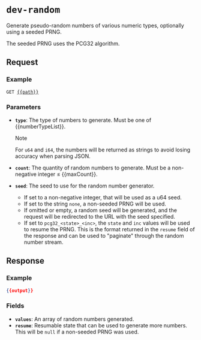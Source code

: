 # `dev-random`

Generate pseudo-random numbers of various numeric types, optionally using a seeded PRNG.

The seeded PRNG uses the PCG32 algorithm.

## Request

### Example

<pre><code>GET <a href="{{path}}">{{path}}</a></code></pre>

### Parameters

- **`type`**: The type of numbers to generate. Must be one of {{numberTypeList}}.
  > [!NOTE]
  > For `u64` and `i64`, the numbers will be returned as strings to avoid losing accuracy when parsing JSON.

- **`count`**: The quantity of random numbers to generate. Must be a non-negative integer ≤ {{maxCount}}.

- **`seed`**: The seed to use for the random number generator.
  - If set to a non-negative integer, that will be used as a u64 seed.
  - If set to the string `none`, a non-seeded PRNG will be used.
  - If omitted or empty, a random seed will be generated, and the request will be redirected to the URL with the
    seed specified.
  - If set to `pcg32_<state>_<inc>`, the `state` and `inc` values will be used to resume the PRNG. This is
    the format returned in the `resume` field of the response and can be used to "paginate" through the random
    number stream.

## Response

### Example

```json
{{output}}
```

### Fields

- **`values`**: An array of random numbers generated.
- **`resume`**: Resumable state that can be used to generate more numbers. This will be `null` if a non-seeded
  PRNG was used.
